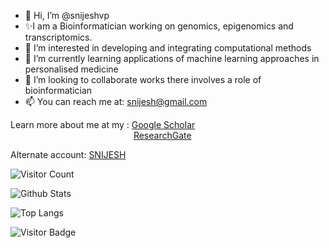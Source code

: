 - 👋 Hi, I’m @snijeshvp
- ✨I am a Bioinformatician working on genomics, epigenomics and transcriptomics.
- 👀 I’m interested in developing and integrating computational methods
- 🌱 I’m currently learning applications of machine learning approaches in personalised medicine
- 💞️ I’m looking to collaborate works there involves a role of bioinformatician
- 📫 You can reach me at: [snijesh@gmail.com](snijesh@gmail.com)

Learn more about me at my : [Google Scholar](https://scholar.google.co.in/citations?user=jolm12MAAAAJ&hl)<br>
&nbsp;&nbsp;&nbsp;&nbsp;&nbsp;&nbsp;&nbsp;&nbsp;&nbsp;&nbsp;&nbsp;&nbsp;&nbsp;&nbsp;&nbsp;&nbsp;&nbsp;&nbsp;&nbsp;&nbsp;&nbsp;&nbsp;&nbsp;&nbsp;&nbsp;&nbsp;&nbsp;&nbsp;&nbsp;&nbsp;&nbsp;&nbsp;&nbsp;&nbsp;&nbsp;&nbsp;&nbsp;&nbsp;&nbsp;&nbsp;&nbsp;&nbsp;&nbsp;&nbsp;&nbsp;&nbsp;&nbsp;&nbsp;&nbsp;&nbsp;[ResearchGate](https://www.researchgate.net/profile/Snijesh-Vp)

Alternate account: [SNIJESH](https://github.com/snijesh)

![Visitor Count](https://profile-counter.glitch.me/snijesh/count.svg)

<!---
snijeshvp/snijeshvp is a ✨ special ✨ repository because its `README.md` (this file) appears on your GitHub profile.
You can click the Preview link to take a look at your changes.
--->

![Github Stats](https://github-readme-stats.vercel.app/api?username=snijesh&count_private=true&show_icons=true)

![Top Langs](https://github-readme-stats.vercel.app/api/top-langs/?username=snijesh&hide=TeX&layout=compact)

![Visitor Badge](https://visitor-badge.laobi.icu/badge?page_id=snijesh.snijesh)
